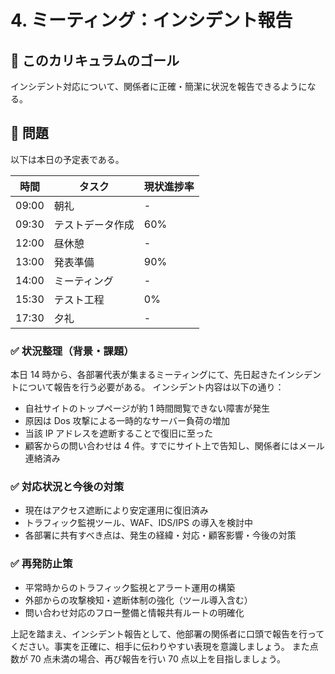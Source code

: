 # 4. ミーティング：インシデント報告

## 🚩 このカリキュラムのゴール

インシデント対応について、関係者に正確・簡潔に状況を報告できるようになる。

## 🎲 問題

以下は本日の予定表である。

| 時間  | タスク           | 現状進捗率 |
| ----- | ---------------- | ---------- |
| 09:00 | 朝礼             | -          |
| 09:30 | テストデータ作成 | 60%        |
| 12:00 | 昼休憩           | -          |
| 13:00 | 発表準備         | 90%        |
| 14:00 | ミーティング     | -          |
| 15:30 | テスト工程       | 0%         |
| 17:30 | 夕礼             | -          |

### ✅ 状況整理（背景・課題）

本日 14 時から、各部署代表が集まるミーティングにて、先日起きたインシデントについて報告を行う必要がある。
インシデント内容は以下の通り：

- 自社サイトのトップページが約 1 時間閲覧できない障害が発生
- 原因は Dos 攻撃による一時的なサーバー負荷の増加
- 当該 IP アドレスを遮断することで復旧に至った
- 顧客からの問い合わせは 4 件。すでにサイト上で告知し、関係者にはメール連絡済み

### ✅ 対応状況と今後の対策

- 現在はアクセス遮断により安定運用に復旧済み
- トラフィック監視ツール、WAF、IDS/IPS の導入を検討中
- 各部署に共有すべき点は、発生の経緯・対応・顧客影響・今後の対策

### ✅ 再発防止策

- 平常時からのトラフィック監視とアラート運用の構築
- 外部からの攻撃検知・遮断体制の強化（ツール導入含む）
- 問い合わせ対応のフロー整備と情報共有ルートの明確化

上記を踏まえ、インシデント報告として、他部署の関係者に口頭で報告を行ってください。事実を正確に、相手に伝わりやすい表現を意識しましょう。
また点数が 70 点未満の場合、再び報告を行い 70 点以上を目指しましょう。
